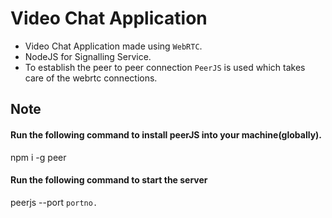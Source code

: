 # Video Chat Application
* Video Chat Application made using `WebRTC`.
* NodeJS for Signalling Service.
* To establish the peer to peer connection `PeerJS` is used which takes care of the webrtc connections.
## Note
#### Run the following command to install peerJS into your machine(globally).
npm i -g peer
#### Run the following command to start the server
peerjs --port `portno.`
